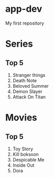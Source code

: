 # app-dev
My first repository
# Series
## Top 5
1. Stranger things
2. Death Note
3. Beloved Summer
4. Demon Slayer
5. Attack On Titan
# Movies
## Top 5
1. Toy Story
2. Kill boksoon
3. Despicable Me
4. Inside Out
5. Dora

